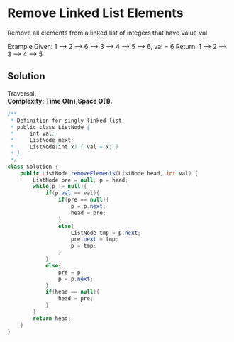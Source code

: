 # Remove Linked List Elements
Remove all elements from a linked list of integers that have value val.

Example
Given: 1 --> 2 --> 6 --> 3 --> 4 --> 5 --> 6, val = 6
Return: 1 --> 2 --> 3 --> 4 --> 5


## Solution
Traversal.  
**Complexity: Time O(n),Space O(1).**
```java
/**
 * Definition for singly-linked list.
 * public class ListNode {
 *     int val;
 *     ListNode next;
 *     ListNode(int x) { val = x; }
 * }
 */
class Solution {
    public ListNode removeElements(ListNode head, int val) {
        ListNode pre = null, p = head;
        while(p != null){
            if(p.val == val){
                if(pre == null){
                    p = p.next;
                    head = pre;
                }
                else{
                    ListNode tmp = p.next;
                    pre.next = tmp;
                    p = tmp;
                }
            }
            else{
                pre = p;
                p = p.next;
            }
            if(head == null){
                head = pre;
            }
        }
        return head;
    }
}
```
